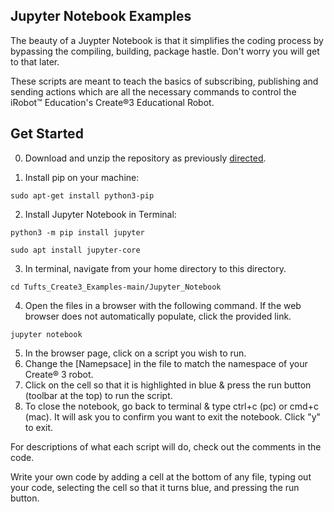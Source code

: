 ## Jupyter Notebook Examples

The beauty of a Juypter Notebook is that it simplifies the coding process by bypassing the compiling, building, package hastle. Don't worry you will get to that later.

These scripts are meant to teach the basics of subscribing, publishing and sending actions which are all the necessary commands to control the iRobot™ Education's Create®3 Educational Robot.

## Get Started
0. Download and unzip the repository as previously [directed](https://github.com/brianabouchard/Tufts_Create3_Examples/blob/main/README.md). 

1. Install pip on your machine:
```
sudo apt-get install python3-pip
```
2. Install Jupyter Notebook in Terminal:
```
python3 -m pip install jupyter
```
```
sudo apt install jupyter-core
```
3. In terminal, navigate from your home directory to this directory. 
```
cd Tufts_Create3_Examples-main/Jupyter_Notebook
```
4. Open the files in a browser with the following command. If the web browser does not automatically populate, click the provided link. 
```
jupyter notebook
``` 
5. In the browser page, click on a script you wish to run. 
6. Change the [Namepsace] in the file to match the namespace of your Create® 3 robot.
7. Click on the cell so that it is highlighted in blue & press the run button (toolbar at the top) to run the script. 
8. To close the notebook, go back to terminal & type ctrl+c (pc) or cmd+c (mac). It will ask you to confirm you want to exit the notebook. Click "y" to exit.

For descriptions of what each script will do, check out the comments in the code. 

Write your own code by adding a cell at the bottom of any file, typing out your code, selecting the cell so that it turns blue, and pressing the run button.
